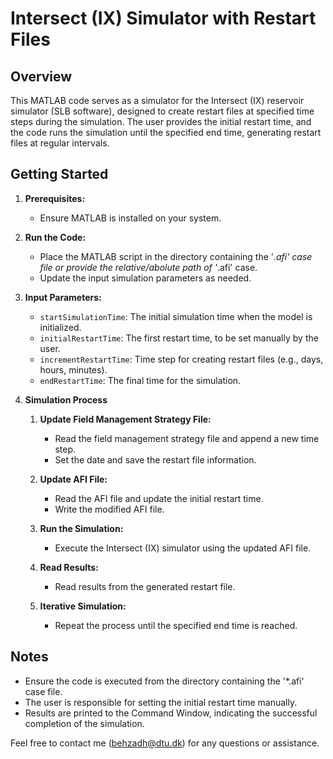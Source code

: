 # Intersect (IX) Simulator with Restart Files

## Overview

This MATLAB code serves as a simulator for the Intersect (IX) reservoir simulator (SLB software), designed to create restart files at specified time steps during the simulation. The user provides the initial restart time, and the code runs the simulation until the specified end time, generating restart files at regular intervals.

## Getting Started

1. **Prerequisites:**
   - Ensure MATLAB is installed on your system.

2. **Run the Code:**
   - Place the MATLAB script in the directory containing the '*.afi' case file or provide the relative/abolute path of '*.afi' case.
   - Update the input simulation parameters as needed.

3. **Input Parameters:**
   - `startSimulationTime`: The initial simulation time when the model is initialized.
   - `initialRestartTime`: The first restart time, to be set manually by the user.
   - `incrementRestartTime`: Time step for creating restart files (e.g., days, hours, minutes).
   - `endRestartTime`: The final time for the simulation.

4. **Simulation Process**

   1. **Update Field Management Strategy File:**
      - Read the field management strategy file and append a new time step.
      - Set the date and save the restart file information.

   2. **Update AFI File:**
      - Read the AFI file and update the initial restart time.
      - Write the modified AFI file.

   3. **Run the Simulation:**
      - Execute the Intersect (IX) simulator using the updated AFI file.

   4. **Read Results:**
      - Read results from the generated restart file.

   5. **Iterative Simulation:**
      - Repeat the process until the specified end time is reached.

## Notes

- Ensure the code is executed from the directory containing the '*.afi' case file.
- The user is responsible for setting the initial restart time manually.
- Results are printed to the Command Window, indicating the successful completion of the simulation.

Feel free to contact me (behzadh@dtu.dk) for any questions or assistance.
